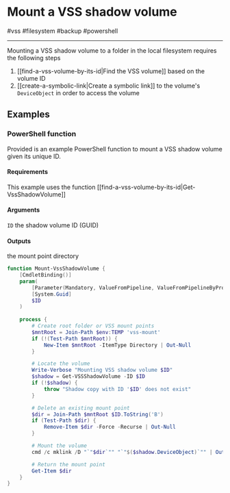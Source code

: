 # Mount a VSS shadow volume

#vss #filesystem #backup #powershell 

-----

Mounting a VSS shadow volume to a folder in the local filesystem requires the following steps

1. [[find-a-vss-volume-by-its-id|Find the VSS volume]] based on the volume ID
2. [[create-a-symbolic-link|Create a symbolic link]] to the volume's `DeviceObject` in order to access the volume

## Examples

### PowerShell function 

Provided is an example PowerShell function to mount a VSS shadow volume given its unique ID.

#### Requirements

This example uses the function [[find-a-vss-volume-by-its-id|Get-VssShadowVolume]]

#### Arguments

`ID` the shadow volume ID (GUID)

#### Outputs

the mount point directory

```powershell
function Mount-VssShadowVolume {
    [CmdletBinding()]
    param(
        [Parameter(Mandatory, ValueFromPipeline, ValueFromPipelineByPropertyName)]      
        [System.Guid]
        $ID  
    )  
    
    process {        
		# Create root folder or VSS mount points
		$mntRoot = Join-Path $env:TEMP 'vss-mount'
		if (!(Test-Path $mntRoot)) {
			New-Item $mntRoot -ItemType Directory | Out-Null
		}

		# Locate the volume
        Write-Verbose "Mounting VSS shadow volume $ID"
        $shadow = Get-VSSShadowVolume -ID $ID
        if (!$shadow) {
            throw "Shadow copy with ID '$ID' does not exist"
        }       

		# Delete an existing mount point
        $dir = Join-Path $mntRoot $ID.ToString('B')        
        if (Test-Path $dir) {
            Remove-Item $dir -Force -Recurse | Out-Null
        }

		# Mount the volume
        cmd /c mklink /D "`"$dir`"" "`"$($shadow.DeviceObject)`"" | Out-Null

		# Return the mount point
        Get-Item $dir
    }
}
```




